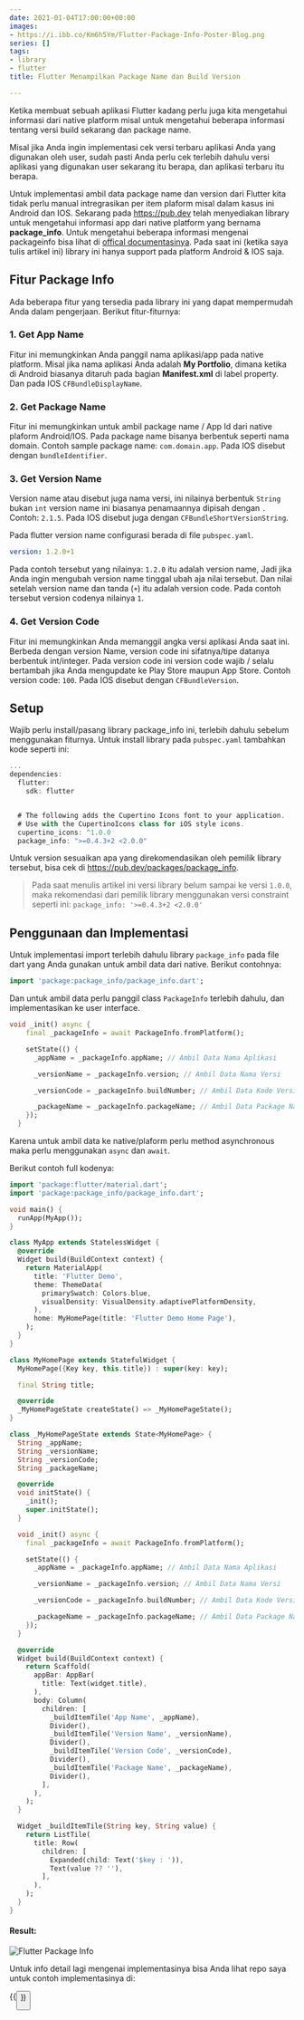 ```yaml
---
date: 2021-01-04T17:00:00+00:00
images:
- https://i.ibb.co/Km6h5Ym/Flutter-Package-Info-Poster-Blog.png
series: []
tags:
- library
- flutter
title: Flutter Menampilkan Package Name dan Build Version

---
```

Ketika membuat sebuah aplikasi Flutter kadang perlu juga kita mengetahui informasi dari native platform misal untuk mengetahui beberapa informasi tentang versi build sekarang dan package name.

Misal jika Anda ingin implementasi cek versi terbaru aplikasi Anda yang digunakan oleh user, sudah pasti Anda perlu cek terlebih dahulu versi aplikasi yang digunakan user sekarang itu berapa, dan aplikasi terbaru itu berapa.

Untuk implementasi ambil data package name dan version dari Flutter kita tidak perlu manual intregrasikan per item plaform misal dalam kasus ini Android dan IOS. Sekarang pada https://pub.dev telah menyediakan library untuk mengetahui informasi app dari native platform yang bernama **package_info**. Untuk mengetahui beberapa informasi mengenai packageinfo bisa lihat di [offical documentasinya](https://pub.dev/packages/package_info). Pada saat ini (ketika saya tulis artikel ini) library ini hanya support pada platform Android & IOS saja.

## Fitur Package Info

Ada beberapa fitur yang tersedia pada library ini yang dapat mempermudah Anda dalam pengerjaan. Berikut fitur-fiturnya:

### 1. Get App Name

Fitur ini memungkinkan Anda panggil nama aplikasi/app pada native platform. Misal jika nama aplikasi Anda adalah **My Portfolio**, dimana ketika di Android biasanya ditaruh pada bagian **Manifest.xml** di label property. Dan pada IOS `CFBundleDisplayName`.

### 2. Get Package Name

Fitur ini memungkinkan untuk ambil package name / App Id dari native plaform Android/IOS. Pada package name bisanya berbentuk seperti nama domain. Contoh sample package name: `com.domain.app`. Pada IOS disebut dengan `bundleIdentifier`.

### 3. Get Version Name

Version name atau disebut juga nama versi, ini nilainya berbentuk `String` bukan `int` version name ini biasanya penamaannya dipisah dengan `.` Contoh: `2.1.5`. Pada IOS disebut juga dengan `CFBundleShortVersionString`.

Pada flutter version name configurasi berada di file `pubspec.yaml`.

```yaml
version: 1.2.0+1
```

Pada contoh tersebut yang nilainya: `1.2.0` itu adalah version name, Jadi jika Anda ingin mengubah version name tinggal ubah aja nilai tersebut. Dan nilai setelah version name dan tanda (`+`) itu adalah version code. Pada contoh tersebut version codenya nilainya `1`.

### 4. Get Version Code

Fitur ini memungkinkan Anda memanggil angka versi aplikasi Anda saat ini. Berbeda dengan version Name, version code ini sifatnya/tipe datanya berbentuk int/integer. Pada version code ini version code wajib / selalu bertambah jika Anda mengupdate ke Play Store maupun App Store. Contoh version code: `100`. Pada IOS disebut dengan `CFBundleVersion`.

## Setup

Wajib perlu install/pasang library package_info ini, terlebih dahulu sebelum menggunakan fiturnya. Untuk install library pada `pubspec.yaml` tambahkan kode seperti ini:

```dart {hl_lines=[10]}
...
dependencies:
  flutter:
    sdk: flutter


  # The following adds the Cupertino Icons font to your application.
  # Use with the CupertinoIcons class for iOS style icons.
  cupertino_icons: ^1.0.0
  package_info: ">=0.4.3+2 <2.0.0"
```

Untuk version sesuaikan apa yang direkomendasikan oleh pemilik library tersebut, bisa cek di https://pub.dev/packages/package_info.

> Pada saat menulis artikel ini versi library belum sampai ke versi `1.0.0`, maka rekomendasi dari pemilik library menggunakan versi constraint seperti ini: `package_info: '>=0.4.3+2 <2.0.0'`

## Penggunaan dan Implementasi

Untuk implementasi import terlebih dahulu library `package_info` pada file dart yang Anda gunakan untuk ambil data dari native. Berikut contohnya:

```dart
import 'package:package_info/package_info.dart';
```

Dan untuk ambil data perlu panggil class `PackageInfo` terlebih dahulu, dan implementasikan ke user interface.

```dart
void _init() async {
    final _packageInfo = await PackageInfo.fromPlatform();

    setState(() {
      _appName = _packageInfo.appName; // Ambil Data Nama Aplikasi

      _versionName = _packageInfo.version; // Ambil Data Nama Versi

      _versionCode = _packageInfo.buildNumber; // Ambil Data Kode Versi

      _packageName = _packageInfo.packageName; // Ambil Data Package Name
    });
  }
```

Karena untuk ambil data ke native/plaform perlu method asynchronous maka perlu menggunakan `async` dan `await`.

Berikut contoh full kodenya:

```dart
import 'package:flutter/material.dart';
import 'package:package_info/package_info.dart';

void main() {
  runApp(MyApp());
}

class MyApp extends StatelessWidget {
  @override
  Widget build(BuildContext context) {
    return MaterialApp(
      title: 'Flutter Demo',
      theme: ThemeData(
        primarySwatch: Colors.blue,
        visualDensity: VisualDensity.adaptivePlatformDensity,
      ),
      home: MyHomePage(title: 'Flutter Demo Home Page'),
    );
  }
}

class MyHomePage extends StatefulWidget {
  MyHomePage({Key key, this.title}) : super(key: key);

  final String title;

  @override
  _MyHomePageState createState() => _MyHomePageState();
}

class _MyHomePageState extends State<MyHomePage> {
  String _appName;
  String _versionName;
  String _versionCode;
  String _packageName;

  @override
  void initState() {
    _init();
    super.initState();
  }

  void _init() async {
    final _packageInfo = await PackageInfo.fromPlatform();

    setState(() {
      _appName = _packageInfo.appName; // Ambil Data Nama Aplikasi

      _versionName = _packageInfo.version; // Ambil Data Nama Versi

      _versionCode = _packageInfo.buildNumber; // Ambil Data Kode Versi

      _packageName = _packageInfo.packageName; // Ambil Data Package Name
    });
  }

  @override
  Widget build(BuildContext context) {
    return Scaffold(
      appBar: AppBar(
        title: Text(widget.title),
      ),
      body: Column(
        children: [
          _buildItemTile('App Name', _appName),
          Divider(),
          _buildItemTile('Version Name', _versionName),
          Divider(),
          _buildItemTile('Version Code', _versionCode),
          Divider(),
          _buildItemTile('Package Name', _packageName),
          Divider(),
        ],
      ),
    );
  }

  Widget _buildItemTile(String key, String value) {
    return ListTile(
      title: Row(
        children: [
          Expanded(child: Text('$key : ')),
          Text(value ?? ''),
        ],
      ),
    );
  }
}
```

#### Result:

![Flutter Package Info](https://i.ibb.co/P4HJyHG/Flutter-package-info.png)

Untuk info detail lagi mengenai implementasinya bisa Anda lihat repo saya untuk contoh implementasinya di:

{{<button url="https://github.com/wisnuwiry/flutter-tutorial/tree/main/01.native_info"  text="Github">}}